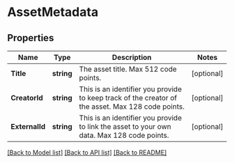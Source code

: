 # AssetMetadata

## Properties
Name | Type | Description | Notes
------------ | ------------- | ------------- | -------------
**Title** | **string** | The asset title. Max 512 code points. | [optional] 
**CreatorId** | **string** | This is an identifier you provide to keep track of the creator of the asset. Max 128 code points. | [optional] 
**ExternalId** | **string** | This is an identifier you provide to link the asset to your own data. Max 128 code points. | [optional] 

[[Back to Model list]](../README.md#documentation-for-models) [[Back to API list]](../README.md#documentation-for-api-endpoints) [[Back to README]](../README.md)


